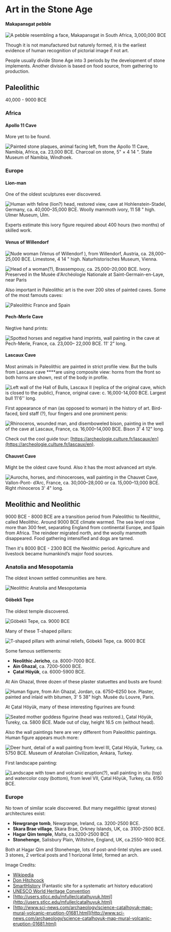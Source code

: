 # Art in the Stone Age

#### **Makapansgat pebble**

![A pebble resembling a face, Makapansgat in South Africa, 3,000,000 BCE](../../.gitbook/assets/image%20%281%29.png)

Though it is not manufactured but naturely formed, it is the earliest evidence of human recognition of pictorial image if not art.

People usually divide Stone Age into 3 periods by the development of stone implements. Another division is based on food source, from gathering to production.

## Paleolithic

40,000 - 9000 BCE

### Africa

#### Apollo 11 Cave

More yet to be found.

![Painted stone plaques, animal facing left, from the Apollo 11 Cave, Namibia, Africa, ca. 23,000 BCE. Charcoal on stone, 5&quot; &#xD7; 4 14 &quot;. State Museum of Namibia, Windhoek.](../../.gitbook/assets/image%20%2816%29.png)

### Europe

#### Lion-man

One of the oldest sculptures ever discovered.

![Human with feline \(lion?\) head, restored view, cave at Hohlenstein-Stadel, Germany, ca. 40,000&#x2013;35,000 BCE. Woolly mammoth ivory, 11 58 &quot; high. Ulmer Museum, Ulm.](../../.gitbook/assets/image%20%289%29.png)

Experts estimate this ivory figure required about 400 hours \(two months\) of skilled work. 

#### **Venus of Willendorf**

![Nude woman \(Venus of Willendorf \), from Willendorf, Austria, ca. 28,000&#x2013;25,000 BCE. Limestone, 4 14 &quot; high. Naturhistorisches Museum, Vienna.](../../.gitbook/assets/image%20%287%29.png)

![Head of a woman\(?\), Brassempouy, ca. 25,000&#x2013;20,000 BCE. Ivory. Preserved in the Mus&#xE9;e d&apos;Arch&#xE9;ologie Nationale at Saint-Germain-en-Laye, near Paris](../../.gitbook/assets/image%20%2814%29.png)

Also important in Paleolithic art is the over 200 sites of painted caves. Some of the most famouts caves:

![Paleolithic France and Spain](../../.gitbook/assets/image%20%2824%29.png)

#### **Pech-Merle Cave**

Negtive hand prints: 

![Spotted horses and negative hand imprints, wall painting in the cave at Pech-Merle, France, ca. 23,000&#x2013; 22,000 BCE. 11&apos; 2&quot; long.](../../.gitbook/assets/image%20%286%29.png)

#### **Lascaux Cave**

Most animals in Paleolithic are painted in strict profile view. But the bulls from Lascaux cave ****are using composite view: horns from the front so both horns are shown, rest of the body in profile.

![Left wall of the Hall of Bulls, Lascaux II \(replica of the original cave, which is closed to the public\), France, original cave: c. 16,000-14,000 BCE. Largest bull 11&apos;6&apos;&apos; long.](../../.gitbook/assets/image%20%288%29.png)

First appearance of man \(as opposed to woman\) in the history of art. Bird-faced, bird staff \(?\), four fingers and one prominent penis:

![Rhinoceros, wounded man, and disemboweled bison, painting in the well of the cave at Lascaux, France, ca. 16,000&#x2013;14,000 BCE. Bison 3&apos; 4 12&quot; long.](../../.gitbook/assets/image%20%284%29.png)

Check out the cool guide tour: [https://archeologie.culture.fr/lascaux/en](https://archeologie.culture.fr/lascaux/en).

#### **Chauvet Cave**

MIght be the oldest cave found. Also it has the most advanced art style.

![Aurochs, horses, and rhinoceroses, wall painting in the Chauvet Cave, Vallon-Pont- d&#x2019;Arc, France, ca. 30,000&#x2013;28,000 or ca. 15,000&#x2013;13,000 BCE. Right rhinoceros 3&apos; 4&quot; long.](../../.gitbook/assets/image%20%2819%29.png)

## Meolithic and Neolithic

9000 BCE - 8000 BCE are a transition period from Paleolithic to Neolithic, called Meolithic. Around 9000 BCE climate warmed. The sea level rose more than 300 feet, separating England from continental Europe, and Spain from Africa. The reindeer migrated north, and the woolly mammoth disappeared. Food gathering intensified and dogs are tamed.

Then it's 8000 BCE - 2300 BCE the Neolithic period. Agriculture and livestock became humankind’s major food sources.

### Anatolia and Mesopotamia

The oldest known settled communities are here.

![Neolithic Anatolia and Mesopotamia](../../.gitbook/assets/screen-shot-2020-12-19-at-10.02.42-pm.png)

#### **Göbekli Tepe**

The oldest temple discovered.

![ Go&#x308;bekli Tepe, ca. 9000 BCE](../../.gitbook/assets/image%20%2812%29.png)

Many of these T-shaped pillars:

![T-shaped pillars with animal reliefs, Go&#x308;bekli Tepe, ca. 9000 BCE ](../../.gitbook/assets/image%20%2811%29.png)

Some famous settlements:

* **Neolithic Jericho**, ca. 8000-7000 BCE.
* **Ain Ghazal,** ca. 7200-5000 BCE.
* **Çatal Höyük**, ca. 6000-5900 BCE.

At Ain Ghazal, three dozen of these plaster statuettes and busts are found:

![Human figure, from Ain Ghazal, Jordan, ca. 6750&#x2013;6250 bce. Plaster, painted and inlaid with bitumen, 3&apos; 5 38&quot; high. Muse&#x301;e du Louvre, Paris.](../../.gitbook/assets/image%20%282%29.png)

At Çatal Höyük, many of these interesting figurines are found:

![Seated mother goddess figurine \(head was restored.\), C&#x327;atal Ho&#x308;yu&#x308;k, Tureky, ca. 5800 BCE. Made out of clay, height 16.5 cm \(without head\).](../../.gitbook/assets/image.png)

Also the wall paintings here are very different from Paleolithic paintings. Human figure appears much more:  


![Deer hunt, detail of a wall painting from level III, C&#x327;atal Ho&#x308;yu&#x308;k, Turkey, ca. 5750 BCE. Museum of Anatolian Civilization, Ankara, Turkey.](../../.gitbook/assets/image%20%285%29.png)

First landscape painting:

![Landscape with town and volcanic eruption\(?\), wall painting in situ \(top\) and watercolor copy \(bottom\), from level VII, C&#x327;atal Ho&#x308;yu&#x308;k, Turkey, ca. 6150 BCE.](../../.gitbook/assets/image%20%2815%29.png)

### Europe

No town of similar scale discovered. But many megalithic \(great stones\) architectures exist:

* **Newgrange tomb**, Newgrange, Ireland, ca. 3200-2500 BCE.
* **Skara Brae village**, Skara Brae, Orkney Islands, UK, ca. 3100-2500 BCE.
* **Hagar Qim temple**, Malta, ca.3200-2500 BCE
* **Stonehenge**, Salisbury Plain, Wiltshire, England, UK, ca.2550-1600 BCE.

Both at Hagar Qim and Stonehenge, lots of post-and-lintel styles are used. 3 stones, 2 vertical posts and 1 horizonal lintel, formed an arch.



Image Credits:

* [Wikipedia](https://www.wikipedia.org/)
* [Don Hitchcock](https://www.donsmaps.com/)
* [SmartHistory](https://smarthistory.org) \(Fantastic site for a systematic art history education\)
* [UNESCO World Heritage Convention](https://whc.unesco.org/)
* [http://users.stlcc.edu/mfuller/catalhuyuk.html](http://users.stlcc.edu/mfuller/catalhuyuk.html)
* [http://www.sci-news.com/archaeology/science-catalhoyuk-map-mural-volcanic-eruption-01681.html](http://www.sci-news.com/archaeology/science-catalhoyuk-map-mural-volcanic-eruption-01681.html)



